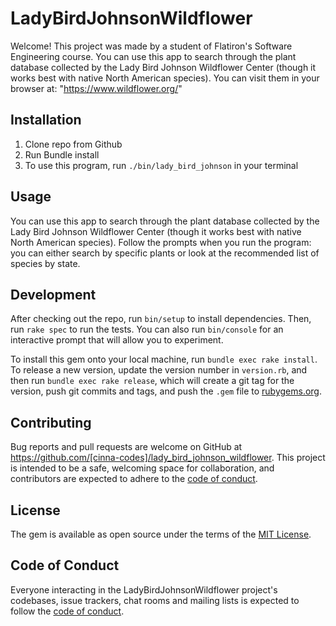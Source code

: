 # LadyBirdJohnsonWildflower

Welcome! This project was made by a student of Flatiron's Software Engineering course. 
You can use this app to search through the plant database collected by the Lady Bird Johnson Wildflower Center (though it works best with native North American species). 
You can visit them in your browser at: "https://www.wildflower.org/"

## Installation

1. Clone repo from Github
2. Run Bundle install
3. To use this program, run `./bin/lady_bird_johnson` in your terminal

## Usage

You can use this app to search through the plant database collected by the Lady Bird Johnson Wildflower Center (though it works best with native North American species). Follow the prompts when you run the program: you can either search by specific plants or look at the recommended list of species by state.

## Development

After checking out the repo, run `bin/setup` to install dependencies. Then, run `rake spec` to run the tests. You can also run `bin/console` for an interactive prompt that will allow you to experiment.

To install this gem onto your local machine, run `bundle exec rake install`. To release a new version, update the version number in `version.rb`, and then run `bundle exec rake release`, which will create a git tag for the version, push git commits and tags, and push the `.gem` file to [rubygems.org](https://rubygems.org).

## Contributing

Bug reports and pull requests are welcome on GitHub at https://github.com/[cinna-codes]/lady_bird_johnson_wildflower. This project is intended to be a safe, welcoming space for collaboration, and contributors are expected to adhere to the [code of conduct](https://github.com/[cinna-codes]/lady_bird_johnson_wildflower/blob/master/CODE_OF_CONDUCT.md).


## License

The gem is available as open source under the terms of the [MIT License](https://opensource.org/licenses/MIT).

## Code of Conduct

Everyone interacting in the LadyBirdJohnsonWildflower project's codebases, issue trackers, chat rooms and mailing lists is expected to follow the [code of conduct](https://github.com/[cinna-codes]/lady_bird_johnson_wildflower/blob/master/CODE_OF_CONDUCT.md).
